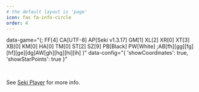 ```yaml
---
# the default layout is 'page'
icon: fas fa-info-circle
order: 4
---
```


<div id="seki-board"
  class="seki-board-static"
  
  data-game="(;
    FF[4]
    CA[UTF-8]
    AP[Seki v1.3.17]
    GM[1]
    XL[2]
    XR[0]
    XT[3]
    XB[0]
    KM[0]
    HA[0]
    TM[0]
    ST[2]
    SZ[9]
    PB[Black]
    PW[White]
    ;AB[fh][gg][fg][hf][ge][dg]AW[gh][hg][hi][ih]
  )"
  data-config="{
    'showCoordinates': true,
    'showStarPoints': true
  }"
></div>
<br>
<div id="seki-board"
  class="seki-board-dynamic fixed-size square"
  data-config="{
    'showCoordinates': false,
    'showLastMoveNumber': true,
    'board': {
      'size': 9
    }
  }"
></div>

See [Seki Player](https://github.com/adamreisnz/seki) for more info.